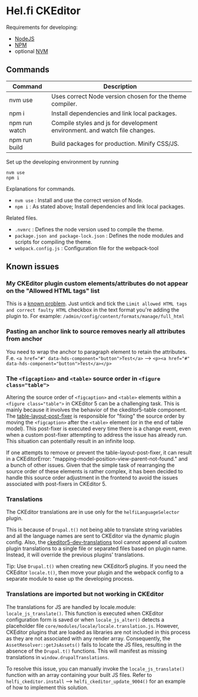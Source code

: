 # Hel.fi CKEditor

Requirements for developing:
- [NodeJS](https://nodejs.org/en/)
- [NPM](https://npmjs.com/)
- optional [NVM](https://github.com/nvm-sh/nvm)

## Commands

| Command       | Description                                                                       |
|---------------|-----------------------------------------------------------------------------------|
| nvm use       | Uses correct Node version chosen for the theme compiler.                          |
| npm i         | Install dependencies and link local packages.                                     |
| npm run watch | Compile styles and js for development environment. and watch file changes.        |
| npm run build | Build packages for production. Minify CSS/JS.                                     |

Set up the developing environment by running

    nvm use
    npm i

Explanations for commands.
- `nvm use` : Install and use the correct version of Node.
- `npm i` : As stated above; Install dependencies and link local packages.

Related files.
- `.nvmrc` : Defines the node version used to compile the theme.
- `package.json and package-lock.json` : Defines the node modules and scripts for compiling the theme.
- `webpack.config.js` : Configuration file for the webpack-tool

## Known issues

### My CKEditor plugin custom elements/attributes do not appear on the "Allowed HTML tags" list
This is a [known problem](https://www.drupal.org/project/drupal/issues/3271045).
Just untick and tick the `Limit allowed HTML tags and correct faulty HTML` checkbox in the text format you're adding the plugin to. For example: `/admin/config/content/formats/manage/full_html`

### Pasting an anchor link to source removes nearly all attributes from anchor
You need to wrap the anchor to paragraph element to retain the attributes.
F.e. `<a href="#" data-hds-component="button">Test</a>` --> `<p><a href="#" data-hds-component="button">Test</a></p>`

### The `<figcaption>` and `<table>` source order in `<figure class="table">`

Altering the source order of `<figcaption>` and `<table>` elements within a `<figure class="table">` in CKEditor 5 can be a challenging task. This is mainly because it involves the behavior of the ckeditor5-table component.
The [table-layout-post-fixer](https://github.com/ckeditor/ckeditor5/blob/331d1e7a04729284efbb55937fd97a452488dc8d/packages/ckeditor5-table/src/converters/table-caption-post-fixer.ts#L59) is responsible for "fixing" the source order by moving the `<figcaption>` after the `<table>` element (or in the end of table model).
This post-fixer is executed every time there is a change event, even when a custom post-fixer attempting to address the issue has already run. This situation can potentially result in an infinite loop.

If one attempts to remove or prevent the table-layout-post-fixer, it can result in a CKEditorError: "mapping-model-position-view-parent-not-found." and a bunch of other issues. Given that the simple task of rearranging the source order of these elements is rather complex, it has been decided to handle this source order adjustment in the frontend to avoid the issues associated with post-fixers in CKEditor 5.

### Translations
The CKEditor translations are in use only for the `helfiLanguageSelector` plugin.

This is because of `Drupal.t()` not being able to translate string variables and all the language names are sent to CKEditor via the dynamic plugin config. Also, the [ckeditor5-dev-translations](https://github.com/ckeditor/ckeditor5-dev/tree/master/packages/ckeditor5-dev-translations) tool cannot append all custom plugin translations to a single file or separated files based on plugin name. Instead, it will override the previous plugins' translations.

Tip: Use `Drupal.t()` when creating new CKEditor5 plugins. If you need the CKEditor `locale.t()`, then move your plugin and the webpack config to a separate module to ease up the developing process.

### Translations are imported but not working in CKEditor
The translations for JS are handled by locale.module: `locale_js_translate()`. This function is executed when CKEditor configuration form is saved or when `locale_js_alter()` detects a placeholder file `core/modules/locale/locale.translation.js`. However, CKEditor plugins that are loaded as libraries are not included in this process as they are not associated with any render array. Consequently, the `AssetResolver::getJsAssets()` fails to locate the JS files, resulting in the absence of the `Drupal.t()` functions. This will manifest as missing translations in `window.drupalTranslations`.

To resolve this issue, you can manually invoke the `locale_js_translate()` function with an array containing your built JS files. Refer to `helfi_ckeditor.install` --> `helfi_ckeditor_update_9004()` for an example of how to implement this solution.
